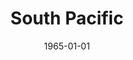 ---
title: South Pacific
date: 1965-01-01
closing_date: 1965-12-31
layout: productions
featured_image: 
image_caption:
image_credit:
playbill:
category:
Theatre: Theatre Jacksonville
Venue: Little Theatre
cast:
  Jerome: Jett Thompson
  Ngana: Pamela Nearhoof
  Henry: Ken Fallin
  Ensign Nellie Forbush: Gayle Swymer
  Emile de Becque: Edward Doe
  Bloody Mary: Doris Thornhill
  Luther Billis: Tom Ohlweiler Jr.
  Lt. Joseph Cable: Gary Varnadore
  Capt. George Brackett: Al Low
  Comdr. William Harbison: Harold Nearhoof
  Liat: Robin Yancey
  Chorus:
    - Terry Boyd
    - Ron Culbreath
    - J.J. Morgan
    - Harry Hodge
    - Ken Howell
    - Gene Moore
    - Frank Nearhoof
    - Bruce Reymond
    - Bobbie Camp
    - Suzanne Coar
    - Barbara Giles
    - Sarah Jo Berman
    - Ann Finney
    - Mary Grace Ezell
    - Mary Claire Van der Horst
    - Charlyne Eshleman
    - Judith Graves
    - Lori Katterhenry
    - Cheryl Parsons
    - Alston Summers
crew:
  Director and Designer: Larry Riddle
  Musical Director: Rosalind MacEnulty
  Costume Designer:
    - Walter Sargent
    - Ruth Coleman
  Choreographer: Mary Grace Ezell
  Lighting Designer:
    - Peggy Miller
  Stage Manager:
    - Gwen Nearhoof
    - Carolyn Lieder
  Scenery:
    - Pat Cundiff
    - Bob Agnew
    - Gwyda Agnew
    - Frank Berman
    - Abbey Fink
    - Joanna Coburn
    - Gladys Dale
    - Joan Christensen
    - Fred Murphy
    - Sid Backer
    - Marshall Nazworth
    - Bill Aust
    - Fernando Velandia
  Costumes:
    - Judy Klemnt
    - Walter Sargent
  Lights:
    - Peggy Miller
    - Joanna Coburn
    - Leni Bessent
  Program Advertising:
    - Jean Goodman
    - Albert Low
  Props:
    - Edna Oakley
    - Gladys Dale
    - Gladys Witten
    - Esther Barnes
    - Maria Alarcon
    - Judy Pryor
    - Gloria Schulman
    - Becky Oxford
  Make-up:
    - Ellen Black
    - Marshall Grauer
    - Annette Grauer
    - Darby Nelson
orchestra:
external_links:
---